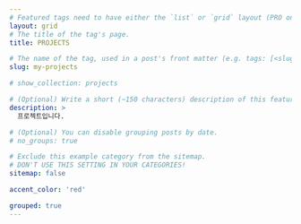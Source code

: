 ```yaml
---
# Featured tags need to have either the `list` or `grid` layout (PRO only).
layout: grid
# The title of the tag's page.
title: PROJECTS

# The name of the tag, used in a post's front matter (e.g. tags: [<slug>]).
slug: my-projects

# show_collection: projects

# (Optional) Write a short (~150 characters) description of this featured tag.
description: >
  프로젝트입니다.

# (Optional) You can disable grouping posts by date.
# no_groups: true

# Exclude this example category from the sitemap.
# DON'T USE THIS SETTING IN YOUR CATEGORIES!
sitemap: false

accent_color: 'red'

grouped: true
---
```


